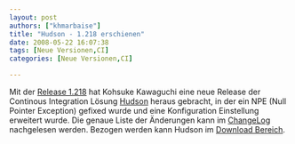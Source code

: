 ```yaml
---
layout: post
authors: ["khmarbaise"]
title: "Hudson - 1.218 erschienen"
date: 2008-05-22 16:07:38
tags: [Neue Versionen,CI]
categories: [Neue Versionen,CI]

---
```

Mit der [Release 1.218](https://hudson.dev.java.net/ "Release 1.218") hat Kohsuke Kawaguchi eine neue Release der Continous 
Integration Lösung [Hudson](https://hudson.dev.java.net/ "Hudson") heraus gebracht, in der ein NPE (Null Pointer Exception) gefixed 
wurde und eine Konfiguration Einstellung erweitert wurde. 
Die genaue Liste der Änderungen kann im [ChangeLog ](https://hudson.dev.java.net/changelog.html "ChangeLog")nachgelesen werden. 
Bezogen werden kann Hudson im [Download Bereich](https://hudson.dev.java.net/servlets/ProjectDocumentList?folderID=2761&expandFolder=2761&folderID=0 "Download Bereich").
